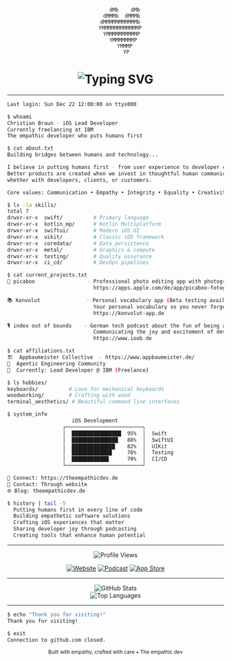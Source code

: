<div align="center">

```
      dMb    dMb
    dMMMb  dMMMb
   dMMMMMMMMMMMb
   YMMMMMMMMMMMMP
    YMMMMMMMMMMP
     YMMMMMMMP
      YMMMP
       YP
```

<h1>
  <img src="https://readme-typing-svg.herokuapp.com?font=SF+Mono&size=32&duration=3000&pause=1000&color=6C7B95&center=true&vCenter=true&width=600&lines=Christian+Braun;The+empathic+dev" alt="Typing SVG" />
</h1>

</div>

---

```bash
Last login: Sun Dec 22 12:00:00 on ttys000
```

```bash
$ whoami
Christian Braun - iOS Lead Developer
Currently freelancing at IBM
The empathic developer who puts humans first
```

```bash
$ cat about.txt
Building bridges between humans and technology...

I believe in putting humans first - from user experience to developer collaboration.
Better products are created when we invest in thoughtful human communication,
whether with developers, clients, or customers.

Core values: Communication • Empathy • Integrity • Equality • Creativity • Introspection
```

```bash
$ ls -la skills/
total 7
drwxr-xr-x  swift/          # Primary language
drwxr-xr-x  kotlin_mp/      # Kotlin Multiplatform
drwxr-xr-x  swiftui/        # Modern iOS UI
drwxr-xr-x  uikit/          # Classic iOS framework
drwxr-xr-x  coredata/       # Data persistence
drwxr-xr-x  metal/          # Graphics & compute
drwxr-xr-x  testing/        # Quality assurance
drwxr-xr-x  ci_cd/          # DevOps pipelines
```

```bash
$ cat current_projects.txt
📱 picaboo                 - Professional photo editing app with photographer-crafted filters
                            https://apps.apple.com/de/app/picaboo-fotografen-filter/id1518004700

📚 Konvolut               - Personal vocabulary app (Beta testing available)
                            Your personal vocabulary so you never forget a word again
                            https://konvolut-app.de

🎙️ index out of bounds    - German tech podcast about the fun of being a developer
                            Communicating the joy and excitement of development
                            https://www.ioob.de
```

```bash
$ cat affiliations.txt
🏗️  Appbaumeister Collective  - https://www.appbaumeister.de/
🤖  Agentic Engineering Community
💼  Currently: Lead Developer @ IBM (Freelance)
```

```bash
$ ls hobbies/
keyboards/          # Love for mechanical keyboards
woodworking/        # Crafting with wood
terminal_aesthetics/ # Beautiful command line interfaces
```

```bash
$ system_info
                     iOS Development
                  ┌─────────────────────────┐
                  │  ████████████████  95%  │  Swift
                  │  ███████████████   88%  │  SwiftUI
                  │  ██████████████    82%  │  UIKit
                  │  █████████████     76%  │  Testing
                  │  ████████████      70%  │  CI/CD
                  └─────────────────────────┘

🔗 Connect: https://theempathicdev.de
📧 Contact: Through website
🌐 Blog: theempathicdev.de
```

```bash
$ history | tail -5
  Putting humans first in every line of code
  Building empathetic software solutions
  Crafting iOS experiences that matter
  Sharing developer joy through podcasting
  Creating tools that enhance human potential
```

---

<div align="center">

![Profile Views](https://komarev.com/ghpvc/?username=ChristianNorbertBraun&color=blueviolet&style=for-the-badge)

[![Website](https://img.shields.io/badge/Website-theempathicdev.de-FF6B6B?style=for-the-badge&logo=safari)](https://theempathicdev.de)
[![Podcast](https://img.shields.io/badge/Podcast-index_out_of_bounds-4ECDC4?style=for-the-badge&logo=spotify)](https://www.ioob.de)
[![App Store](https://img.shields.io/badge/App_Store-picaboo-000000?style=for-the-badge&logo=app-store)](https://apps.apple.com/de/app/picaboo-fotografen-filter/id1518004700)

</div>

---

<div align="center">
  <img src="https://github-readme-stats.vercel.app/api?username=ChristianNorbertBraun&show_icons=true&theme=tokyonight&hide_border=true&bg_color=0D1117" alt="GitHub Stats" />
</div>

<div align="center">
  <img src="https://github-readme-stats.vercel.app/api/top-langs/?username=ChristianNorbertBraun&layout=compact&theme=tokyonight&hide_border=true&bg_color=0D1117" alt="Top Languages" />
</div>

---

```bash
$ echo "Thank you for visiting!"
Thank you for visiting!

$ exit
Connection to github.com closed.
```

<div align="center">
  <sub>Built with empathy, crafted with care • The empathic dev</sub>
</div>

